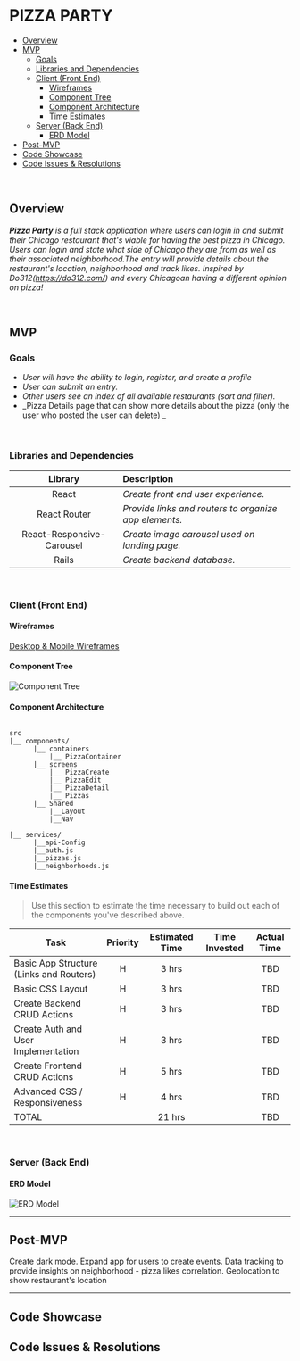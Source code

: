 # PIZZA PARTY

- [Overview](#overview)
- [MVP](#mvp)
  - [Goals](#goals)
  - [Libraries and Dependencies](#libraries-and-dependencies)
  - [Client (Front End)](#client-front-end)
    - [Wireframes](#wireframes)
    - [Component Tree](#component-tree)
    - [Component Architecture](#component-architecture)
    - [Time Estimates](#time-estimates)
  - [Server (Back End)](#server-back-end)
    - [ERD Model](#erd-model)
- [Post-MVP](#post-mvp)
- [Code Showcase](#code-showcase)
- [Code Issues & Resolutions](#code-issues--resolutions)

<br>

## Overview

_**Pizza Party** is a full stack application where users can login in and submit their Chicago restaurant that's viable for having the best pizza in Chicago. Users can login and state what side of Chicago they are from as well as their associated neighborhood.The entry will provide details about the restaurant's location, neighborhood and track likes.
Inspired by Do312(https://do312.com/) and every Chicagoan having a different opinion on pizza!_


<br>

## MVP


### Goals

- _User will have the ability to login, register, and create a profile_
- _User can submit an entry._
- _Other users see an index of all available restaurants (sort and filter)._
- _Pizza Details page that can show more details about the pizza (only the user who posted the user can delete) _

<br>

### Libraries and Dependencies


|     Library      | Description                                |
| :--------------: | :----------------------------------------- |
|      React       | _Create front end user experience._ |
|   React Router   | _Provide links and routers to organize app elements._ |
|  React-Responsive-Carousel   | _Create image carousel used on landing page._ |
|   Rails  | _Create backend database._ |

<br>

### Client (Front End)

#### Wireframes

[Desktop & Mobile Wireframes](https://lucid.app/lucidchart/e4f115e8-449f-4948-83c5-8d9523d269ff/edit?page=0_0#)


#### Component Tree

![Component Tree](https://i.imgur.com/MuQSAcv.png)

#### Component Architecture
``` structure

src
|__ components/
      |__ containers
          |__ PizzaContainer
      |__ screens
          |__ PizzaCreate
          |__ PizzaEdit
          |__ PizzaDetail
          |__ Pizzas
      |__ Shared
          |__Layout
          |__Nav
      
|__ services/
      |__api-Config
      |__auth.js
      |__pizzas.js
      |__neighborhoods.js

```


#### Time Estimates

> Use this section to estimate the time necessary to build out each of the components you've described above.

| Task                | Priority | Estimated Time | Time Invested | Actual Time |
| ------------------- | :------: | :------------: | :-----------: | :---------: |
| Basic App Structure (Links and Routers)    |    H     |     3 hrs      |        |    TBD    |
| Basic CSS Layout |    H     |     3 hrs      |      |     TBD     |
| Create Backend CRUD Actions |    H     |     3 hrs      |         |     TBD     |
| Create Auth and User Implementation |    H     |     3 hrs      |          |     TBD     |
| Create Frontend CRUD Actions |    H     |     5 hrs      |         |     TBD     |
| Advanced CSS / Responsiveness |    H     |     4 hrs      |         |     TBD     |
| TOTAL               |          |     21 hrs      |      |     TBD     |

<br>

### Server (Back End)

#### ERD Model


![ERD Model](https://i.imgur.com/7PTw7e0.png)
<br>

***

## Post-MVP

Create dark mode.
Expand app for users to create events.
Data tracking to provide insights on neighborhood - pizza likes correlation.
Geolocation to show restaurant's location

***

## Code Showcase


## Code Issues & Resolutions
